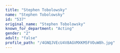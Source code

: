 ```yaml
---
title: "Stephen Tobolowsky"
name: "Stephen Tobolowsky"
id: "537"
original_name: "Stephen Tobolowsky"
known_for_department: "Acting"
gender: "2"
adult: "false"
profile_path: "/4GNQJVEcU4V8AGVMXKM5FVOuW8h.jpg"
---
```

